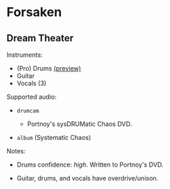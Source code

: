 # Forsaken

## Dream Theater

Instruments:

  * (Pro) Drums [(preview)](http://pages.cs.wisc.edu/~tolly/customs/?title=forsaken&artist=dream-theater)
  * Guitar
  * Vocals (3)

Supported audio:

  * `drumcam`

    * Portnoy's sysDRUMatic Chaos DVD.

  * `album` (Systematic Chaos)

Notes:

  * Drums confidence: *high*. Written to Portnoy's DVD.

  * Guitar, drums, and vocals have overdrive/unison.

